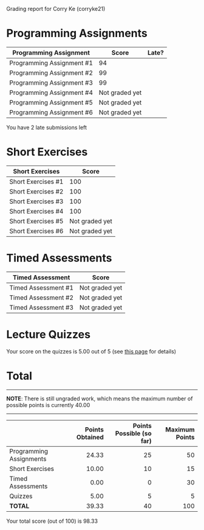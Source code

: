 Grading report for Corry Ke (corryke21)

Programming Assignments
=======================

|  Programming Assignment   |     Score      | Late? |
|---------------------------|----------------|-------|
| Programming Assignment #1 |             94 |       |
| Programming Assignment #2 |             99 |       |
| Programming Assignment #3 |             99 |       |
| Programming Assignment #4 | Not graded yet |       |
| Programming Assignment #5 | Not graded yet |       |
| Programming Assignment #6 | Not graded yet |       |

You have 2 late submissions left


Short Exercises
===============

|  Short Exercises   |     Score      |
|--------------------|----------------|
| Short Exercises #1 |            100 |
| Short Exercises #2 |            100 |
| Short Exercises #3 |            100 |
| Short Exercises #4 |            100 |
| Short Exercises #5 | Not graded yet |
| Short Exercises #6 | Not graded yet |


Timed Assessments
=================

|  Timed Assessment   |     Score      |
|---------------------|----------------|
| Timed Assessment #1 | Not graded yet |
| Timed Assessment #2 | Not graded yet |
| Timed Assessment #3 | Not graded yet |


Lecture Quizzes
===============

Your score on the quizzes is 5.00 out of 5 (see [this page](lecture-details.md) for details)


Total
=====

---

**NOTE**: There is still ungraded work, which means the maximum
number of possible points is currently 40.00

---

|                         | Points Obtained | Points Possible (so far) | Maximum Points |
|-------------------------|----------------:|-------------------------:|---------------:|
| Programming Assignments |           24.33 |                       25 |             50 |
| Short Exercises         |           10.00 |                       10 |             15 |
| Timed Assessments       |            0.00 |                        0 |             30 |
| Quizzes                 |            5.00 |                        5 |              5 |
| **TOTAL**               |           39.33 |                       40 |            100 |

Your total score (out of 100) is 98.33

